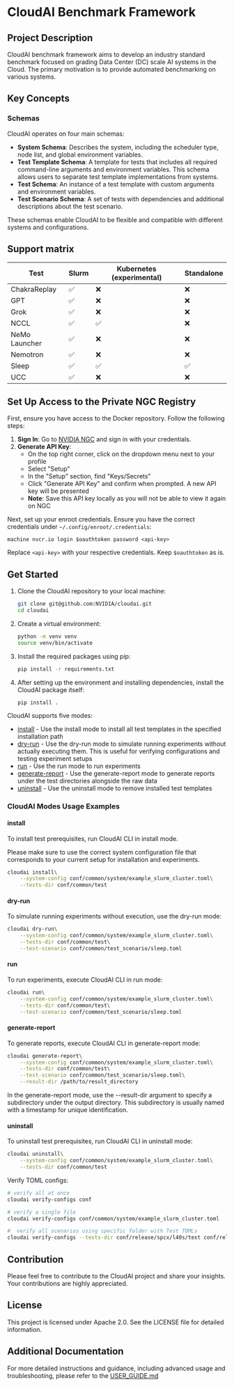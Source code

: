# CloudAI Benchmark Framework

## Project Description
CloudAI benchmark framework aims to develop an industry standard benchmark focused on grading Data Center (DC) scale AI systems in the Cloud. The primary motivation is to provide automated benchmarking on various systems.

## Key Concepts
### Schemas
CloudAI operates on four main schemas:

- **System Schema**: Describes the system, including the scheduler type, node list, and global environment variables.
- **Test Template Schema**: A template for tests that includes all required command-line arguments and environment variables. This schema allows users to separate test template implementations from systems.
- **Test Schema**: An instance of a test template with custom arguments and environment variables.
- **Test Scenario Schema**: A set of tests with dependencies and additional descriptions about the test scenario.

These schemas enable CloudAI to be flexible and compatible with different systems and configurations.


## Support matrix
|Test|Slurm|Kubernetes (experimental)|Standalone|
|---|---|---|---|
|ChakraReplay|✅|❌|❌|
|GPT|✅|❌|❌|
|Grok|✅|❌|❌|
|NCCL|✅|✅|❌|
|NeMo Launcher|✅|❌|❌|
|Nemotron|✅|❌|❌|
|Sleep|✅|✅|✅|
|UCC|✅|❌|❌|


## Set Up Access to the Private NGC Registry
First, ensure you have access to the Docker repository. Follow the following steps:

1. **Sign In**: Go to [NVIDIA NGC](https://ngc.nvidia.com/signin) and sign in with your credentials.
2. **Generate API Key**:
    - On the top right corner, click on the dropdown menu next to your profile
    - Select "Setup"
    - In the "Setup" section, find "Keys/Secrets"
    - Click "Generate API Key" and confirm when prompted. A new API key will be presented
    - **Note**: Save this API key locally as you will not be able to view it again on NGC

Next, set up your enroot credentials. Ensure you have the correct credentials under `~/.config/enroot/.credentials`:
```
machine nvcr.io login $oauthtoken password <api-key>
```
Replace `<api-key>` with your respective credentials. Keep `$oauthtoken` as is.


## Get Started
1. Clone the CloudAI repository to your local machine:
    ```bash
    git clone git@github.com:NVIDIA/cloudai.git
    cd cloudai
    ```

2. Create a virtual environment:
    ```bash
    python -m venv venv
    source venv/bin/activate
    ```

3. Install the required packages using pip:
    ```bash
    pip install -r requirements.txt
    ```

4. After setting up the environment and installing dependencies, install the CloudAI package itself:
    ```bash
    pip install .
    ```

CloudAI supports five modes:
- [install](#install) - Use the install mode to install all test templates in the specified installation path 
- [dry-run](#dry-run) - Use the dry-run mode to simulate running experiments without actually executing them. This is useful for verifying configurations and testing experiment setups
- [run](#run) - Use the run mode to run experiments
- [generate-report](#generate-report) - Use the generate-report mode to generate reports under the test directories alongside the raw data
- [uninstall](#uninstall) - Use the uninstall mode to remove installed test templates

### CloudAI Modes Usage Examples

#### install

To install test prerequisites, run CloudAI CLI in install mode.

Please make sure to use the correct system configuration file that corresponds to your current setup for installation and experiments.
```bash
cloudai install\
    --system-config conf/common/system/example_slurm_cluster.toml\
    --tests-dir conf/common/test
```
#### dry-run
To simulate running experiments without execution, use the dry-run mode:
```bash
cloudai dry-run\
    --system-config conf/common/system/example_slurm_cluster.toml\
    --tests-dir conf/common/test\
    --test-scenario conf/common/test_scenario/sleep.toml
```
#### run
To run experiments, execute CloudAI CLI in run mode:
```bash
cloudai run\
    --system-config conf/common/system/example_slurm_cluster.toml\
    --tests-dir conf/common/test\
    --test-scenario conf/common/test_scenario/sleep.toml
```
#### generate-report
To generate reports, execute CloudAI CLI in generate-report mode:
```bash
cloudai generate-report\
    --system-config conf/common/system/example_slurm_cluster.toml\
    --tests-dir conf/common/test\
    --test-scenario conf/common/test_scenario/sleep.toml\
    --result-dir /path/to/result_directory
```
In the generate-report mode, use the --result-dir argument to specify a subdirectory under the output directory.
This subdirectory is usually named with a timestamp for unique identification.
#### uninstall
To uninstall test prerequisites, run CloudAI CLI in uninstall mode:
```bash
cloudai uninstall\
    --system-config conf/common/system/example_slurm_cluster.toml\
    --tests-dir conf/common/test
```
Verify TOML configs:
```bash
# verify all at once
cloudai verify-configs conf

# verify a single file
cloudai verify-configs conf/common/system/example_slurm_cluster.toml

#  verify all scenarios using specific folder with Test TOMLs
cloudai verify-configs --tests-dir conf/release/spcx/l40s/test conf/release/spcx/l40s/test_scenario
```

## Contribution
Please feel free to contribute to the CloudAI project and share your insights. Your contributions are highly appreciated.

## License
This project is licensed under Apache 2.0. See the LICENSE file for detailed information.

## Additional Documentation
For more detailed instructions and guidance, including advanced usage and troubleshooting, please refer to the [USER_GUIDE.md](./USER_GUIDE.md)
